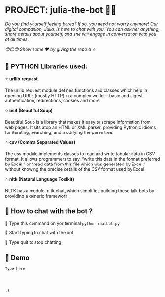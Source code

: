 # PROJECT: julia-the-bot 👸🏽

*Do you find yourself feeling bored? If so, you need not worry anymore! Our digital companion, Julia, is here to chat with you. You can ask her anything, share details about yourself, and she will engage in conversation with you at all times.*

*😊😊😊 Show some :heart: by giving the repo a ⭐*


## 💠 PYTHON Libraries used:

⭐ **urllib.request**

The urllib.request module defines functions and classes which help in opening URLs (mostly HTTP) in a complex world— basic and digest authentication, redirections, cookies and more.

⭐ **bs4 (Beautiful Soup)**

Beautiful Soup is a library that makes it easy to scrape information from web pages. It sits atop an HTML or XML parser, providing Pythonic idioms for iterating, searching, and modifying the parse tree.

⭐ **csv (Comma Separated Values)**

The csv module implements classes to read and write tabular data in CSV format. It allows programmers to say, “write this data in the format preferred by Excel,” or “read data from this file which was generated by Excel,” without knowing the precise details of the CSV format used by Excel.

⭐ **nltk (Natural Language Toolkit)** 

NLTK has a module, nltk.chat, which simplifies building these talk bots by providing a generic framework.
  

## 💠 How to chat with the bot ?

🌸 Type this command on yor terminal  `python chatbot.py`

🌸 Start typing to chat with the bot

🌸 Type quit to stop chatting 


## 💠 Demo

```
Type here




:)
```




